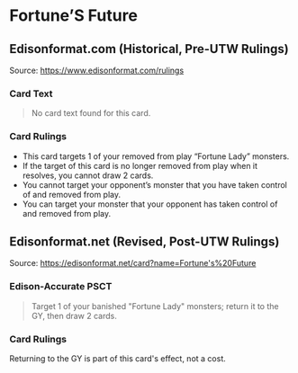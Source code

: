 # Fortune’S Future

## Edisonformat.com (Historical, Pre-UTW Rulings)

Source: https://www.edisonformat.com/rulings

### Card Text

> No card text found for this card.

### Card Rulings

*   This card targets 1 of your removed from play “Fortune Lady” monsters.
*   If the target of this card is no longer removed from play when it resolves, you cannot draw 2 cards.
*   You cannot target your opponent’s monster that you have taken control of and removed from play.
*   You can target your monster that your opponent has taken control of and removed from play.

## Edisonformat.net (Revised, Post-UTW Rulings)

Source: https://edisonformat.net/card?name=Fortune's%20Future

### Edison-Accurate PSCT

> Target 1 of your banished "Fortune Lady" monsters; return it to the GY, then draw 2 cards.

### Card Rulings

Returning to the GY is part of this card's effect, not a cost.
            